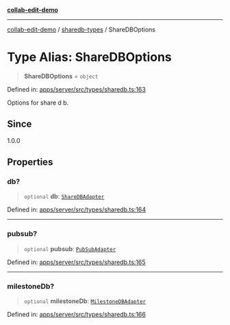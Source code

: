 [**collab-edit-demo**](../../README.md)

***

[collab-edit-demo](../../README.md) / [sharedb-types](../README.md) / ShareDBOptions

# Type Alias: ShareDBOptions

> **ShareDBOptions** = `object`

Defined in: [apps/server/src/types/sharedb.ts:163](https://github.com/austyle-io/pub-sub-demo/blob/00b2f1e9b947d5e964db5c3be9502513c4374263/apps/server/src/types/sharedb.ts#L163)

Options for share d b.

## Since

1.0.0

## Properties

### db?

> `optional` **db**: [`ShareDBAdapter`](ShareDBAdapter.md)

Defined in: [apps/server/src/types/sharedb.ts:164](https://github.com/austyle-io/pub-sub-demo/blob/00b2f1e9b947d5e964db5c3be9502513c4374263/apps/server/src/types/sharedb.ts#L164)

***

### pubsub?

> `optional` **pubsub**: [`PubSubAdapter`](PubSubAdapter.md)

Defined in: [apps/server/src/types/sharedb.ts:165](https://github.com/austyle-io/pub-sub-demo/blob/00b2f1e9b947d5e964db5c3be9502513c4374263/apps/server/src/types/sharedb.ts#L165)

***

### milestoneDb?

> `optional` **milestoneDb**: [`MilestoneDBAdapter`](MilestoneDBAdapter.md)

Defined in: [apps/server/src/types/sharedb.ts:166](https://github.com/austyle-io/pub-sub-demo/blob/00b2f1e9b947d5e964db5c3be9502513c4374263/apps/server/src/types/sharedb.ts#L166)
